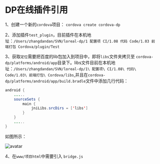 # DP在线插件引用

1、创建一个新的`cordova`项目：
`cordova create cordova-dp`

2、添加插件`test_plugin`，目前插件在本机地址：`/Users/zhangdandan/SVN/loreal-dp/1 配置项 CI/1.08 代码 Code/1.03 前端打包 Cordova/plugin/Test`

3、获取`定位`需要把百度的lib包加入到项目中，即将`libs`文件夹拷贝至 `cordova-dp/platforms/android/app`目录下。libs文件目前在本机地址：`/Users/zhangdandan/SVN/loreal-dp/1\ 配置项\ CI/1.08\ 代码\ Code/1.03\ 前端打包\ Cordova/libs`,并且在`cordova-dp/platforms/android/app/build.bradle`文件中添加几行代码：
```java
android {
    .....
    sourceSets {
        main {
            jniLibs.srcDirs = ['libs']
        }
    }
    .....
}
```

如图所示：

![avatar](../../image/sourceSets.png)


4、在`www/项目html`中需要引入 `bridge.js`